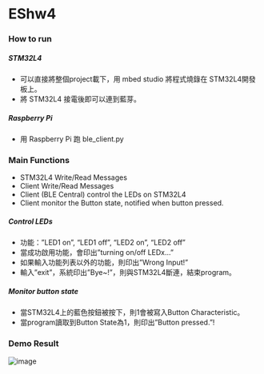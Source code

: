 # EShw4


### How to run

##### STM32L4
* 可以直接將整個project載下，用 mbed studio 將程式燒錄在 STM32L4開發板上。
* 將 STM32L4 接電後即可以連到藍芽。

##### Raspberry Pi
* 用 Raspberry Pi 跑 ble_client.py

### Main Functions
* STM32L4 Write/Read Messages
* Client Write/Read Messages
* Client (BLE Central) control the LEDs on STM32L4
* Client monitor the Button state, notified when button pressed.

##### Control LEDs
* 功能：”LED1 on”, “LED1 off”, “LED2 on”, “LED2 off”
* 當成功啟用功能，會印出”turning on/off LEDx...”
* 如果輸入功能列表以外的功能，則印出”Wrong Input!”
* 輸入”exit”，系統印出”Bye~!”，則與STM32L4斷連，結束program。

##### Monitor button state
* 當STM32L4上的藍色按鈕被按下，則1會被寫入Button Characteristic。
* 當program讀取到Button State為1，則印出”Button pressed.”!

### Demo Result
![image](https://user-images.githubusercontent.com/71332212/140938741-c43944f4-a6f3-4ce3-a589-e078a8e859e1.png)

